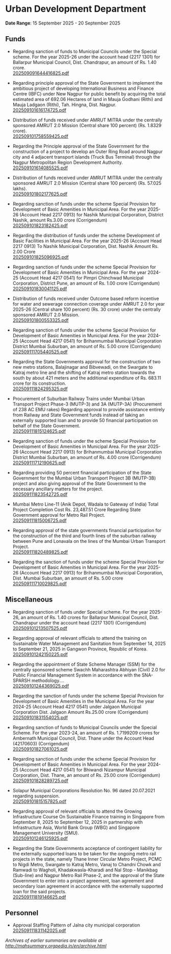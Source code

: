 # Urban Development Department

**Date Range**: 15 September 2025 - 20 September 2025


## Funds
- Regarding sanction of funds to Municipal Councils under the Special scheme. For the year 2025-26 under the account head (2217 1301) for Ballarpur Municipal Council, Dist. Chandrapur, an amount of Rs. 1.40 crore.\
  [202509091644416825.pdf](https://gr.maharashtra.gov.in/Site/Upload/Government%20Resolutions/English/202509091644416825.pdf)

- Regarding principle approval of the State Government to implement the ambitious project of developing International Business and Finance Centre (IBFC) under New Nagpur for public benefit by acquiring the total estimated area of 692.06 Hectares of land in Mauja Godhani (Rithi) and Mauja Ladgaon (Rithi), Tah. Hingna, Dist. Nagpur.\
  [202509101616174725.pdf](https://gr.maharashtra.gov.in/Site/Upload/Government%20Resolutions/English/202509101616174725.pdf)

- Distribution of funds received under AMRUT MITRA under the centrally sponsored AMRUT 2.0 Mission (Central share 100 percent) (Rs. 1.8329 crore).\
  [202509101758559425.pdf](https://gr.maharashtra.gov.in/Site/Upload/Government%20Resolutions/English/202509101758559425.pdf)

- Regarding the Principle approval of the State Government for the construction of a project to develop an Outer Ring Road around Nagpur city and 4 adjacent transport islands (Truck  Bus Terminal) through the Nagpur Metropolitan Region Development Authority.\
  [202509101614085525.pdf](https://gr.maharashtra.gov.in/Site/Upload/Government%20Resolutions/English/202509101614085525.pdf)

- Distribution of funds received under AMRUT MITRA under the centrally sponsored AMRUT 2.0 Mission (Central share 100 percent) (Rs. 57.025 lakhs).\
  [202509101802177625.pdf](https://gr.maharashtra.gov.in/Site/Upload/Government%20Resolutions/English/202509101802177625.pdf)

- Regarding sanction of funds under the scheme Special Provision for Development of Basic Amenities in Municipal Area. For the year 2025-26 (Account Head 2217 0913) for Nashik Municipal Corporation, District Nashik, amount Rs.3.00 crore (Corrigendum)\
  [202509101823182425.pdf](https://gr.maharashtra.gov.in/Site/Upload/Government%20Resolutions/English/202509101823182425.pdf)

- Regarding the distribution of funds under the scheme Development of Basic Facilities in Municipal Area. For the year 2025-26 (Account Head 2217 0913) To Nashik Municipal Corporation, Dist. Nashik Amount Rs. 2.00 Crore\
  [202509101825096925.pdf](https://gr.maharashtra.gov.in/Site/Upload/Government%20Resolutions/English/202509101825096925.pdf)

- Regarding sanction of funds under the scheme Special Provision for Development of Basic Amenities in Municipal Area. For the year 2024-25 (Account Head 4217 0541) for Pimpri Chinchwad Municipal Corporation, District Pune, an amount of Rs. 1.00 crore (Corrigendum)\
  [202509101830041125.pdf](https://gr.maharashtra.gov.in/Site/Upload/Government%20Resolutions/English/202509101830041125.pdf)

- Distribution of funds received under Outcome based reform incentive for water and sewerage connection coverage under AMRUT 2.0 for year 2025-26 (Central share 100 percent) (Rs. 30 crore) under the centrally sponsored AMRUT 2.0 Mission.\
  [202509101800553325.pdf](https://gr.maharashtra.gov.in/Site/Upload/Government%20Resolutions/English/202509101800553325.pdf)

- Regarding sanction of funds under the scheme Special Provision for Development of Basic Amenities in Municipal Area. For the year 2024-25 (Account Head 4217 0541) for Brihanmumbai Municipal Corporation District Mumbai Suburban, an amount of Rs. 5.00 crore (Corrigendum)\
  [202509111705440525.pdf](https://gr.maharashtra.gov.in/Site/Upload/Government%20Resolutions/English/202509111705440525.pdf)

- Regarding the State Governments approval for the construction of two new metro stations, Balajinagar and Bibvewadi, on the Swargate to Katraj metro line and the shifting of Katraj metro station towards the south by about 421 meters and the additional expenditure of Rs. 683.11 crore for its construction.\
  [202509111824295325.pdf](https://gr.maharashtra.gov.in/Site/Upload/Government%20Resolutions/English/202509111824295325.pdf)

- Procurement of Suburban Railway Trains under Mumbai Urban Transport Project Phase-3 (MUTP-3) and 3A (MUTP-3A) (Procurement of 238 AC EMU rakes) Regarding approval to provide assistance entirely from Railway and State Government funds instead of taking an externally supported loan and to provide 50 financial participation on behalf of the State Government.\
  [202509111815124625.pdf](https://gr.maharashtra.gov.in/Site/Upload/Government%20Resolutions/English/202509111815124625.pdf)

- Regarding sanction of funds under the scheme Special Provision for Development of Basic Amenities in Municipal Area. For the year 2025-26 (Account Head 2217 0913) for Brihanmumbai Municipal Corporation District Mumbai Suburban, an amount of Rs. 4.00 crore (Corrigendum)\
  [202509111712190625.pdf](https://gr.maharashtra.gov.in/Site/Upload/Government%20Resolutions/English/202509111712190625.pdf)

- Regarding providing 50 percent financial participation of the State Government for the Mumbai Urban Transport Project 3B (MUTP-3B) project and also giving approval of the State Government to the necessary ancillary matters for the project.\
  [202509111823542725.pdf](https://gr.maharashtra.gov.in/Site/Upload/Government%20Resolutions/English/202509111823542725.pdf)

- Mumbai Metro Line-11 (Anik Depot, Wadala to Gateway of India) Total Project Completion Cost Rs. 23,487.51 Crore Regarding State Government approval for Metro Rail Project.\
  [202509111815006725.pdf](https://gr.maharashtra.gov.in/Site/Upload/Government%20Resolutions/English/202509111815006725.pdf)

- Regarding approval of the state governments financial participation for the construction of the third and fourth lines of the suburban railway between Pune and Lonavala on the lines of the Mumbai Urban Transport Project.\
  [202509111820489825.pdf](https://gr.maharashtra.gov.in/Site/Upload/Government%20Resolutions/English/202509111820489825.pdf)

- Regarding the sanction of funds under the scheme Special Provision for Development of Basic Amenities in Municipal Area. For the year 2025-26 (Account Head 2217 0913) for Brihanmumbai Municipal Corporation, Dist. Mumbai Suburban, an amount of Rs. 5.00 crore\
  [202509111710029825.pdf](https://gr.maharashtra.gov.in/Site/Upload/Government%20Resolutions/English/202509111710029825.pdf)

## Miscellaneous
- Regarding sanction of funds under Special scheme. For the year 2025-26, an amount of Rs. 1.40 crores for Ballarpur Municipal Council, Dist. Chandrapur under the account head (2217 1301) (Corrigendum)\
  [202509101213507525.pdf](https://gr.maharashtra.gov.in/Site/Upload/Government%20Resolutions/English/202509101213507525.pdf)

- Regarding approval of relevant officials to attend the training on Sustainable Water Management and Sanitation from September 14, 2025 to September 21, 2025 in Gangwon Province, Republic of Korea.\
  [202509101242150225.pdf](https://gr.maharashtra.gov.in/Site/Upload/Government%20Resolutions/English/202509101242150225.pdf)

- Regarding the appointment of State Scheme Manager (SSM) for the centrally sponsored scheme Swachh Maharashtra Abhiyan (Civil) 2.0 for Public Financial Management System in accordance with the SNA-SPARSH methodology....\
  [202509101244369025.pdf](https://gr.maharashtra.gov.in/Site/Upload/Government%20Resolutions/English/202509101244369025.pdf)

- Regarding the sanction of funds under the scheme Special Provision for Development of Basic Amenities in the Municipal Area. For the year 2024-25 (Account Head 4217 0541) under Jalgaon Municipal Corporation Dist. Jalgaon Amount Rs.25.00 crore (Corrigendum)\
  [202509101831554025.pdf](https://gr.maharashtra.gov.in/Site/Upload/Government%20Resolutions/English/202509101831554025.pdf)

- Regarding sanction of funds to Municipal Councils under the Special Scheme. For the year 2023-24, an amount of Rs. 1.7199209 crores for Ambernath Municipal Council, Dist. Thane under the Account Head (42170603) (Corrigendum)\
  [202509101827061025.pdf](https://gr.maharashtra.gov.in/Site/Upload/Government%20Resolutions/English/202509101827061025.pdf)

- Regarding sanction of funds under the scheme Special Provision for Development of Basic Amenities in Municipal Area. For the year 2024-25 (Account Head 4217 0541) for Bhiwandi Nizampur Municipal Corporation, Dist. Thane, an amount of Rs. 25.00 crore (Corrigendum)\
  [202509101828289725.pdf](https://gr.maharashtra.gov.in/Site/Upload/Government%20Resolutions/English/202509101828289725.pdf)

- Solapur Municipal Corporations Resolution No. 96 dated 20.07.2021 regarding suspension.\
  [202509101815157825.pdf](https://gr.maharashtra.gov.in/Site/Upload/Government%20Resolutions/English/202509101815157825.pdf)

- Regarding approval of relevant officials to attend the Growing Infrastructure Course On Sustainable Finance training in Singapore from September 8, 2025 to September 12, 2025 in partnership with Infrastructure Asia, World Bank Group (WBG) and Singapore Management University (SMU).\
  [202509101246125925.pdf](https://gr.maharashtra.gov.in/Site/Upload/Government%20Resolutions/English/202509101246125925.pdf)

- Regarding the State Governments acceptance of contingent liability for the externally supported loans to be taken for the ongoing metro rail projects in the state, namely Thane Inner Circular Metro Project, PCMC to Nigdi Metro, Swargate to Katraj Metro, Vanaj to Chandni Chowk and Ramwadi to Wagholi, Khadakwasla-Kharadi and Nal Stop - Manikbag (Sub-line) and Nagpur Metro Rail Phase-2, and the approval of the State Government to enter into a project agreement, loan agreement and secondary loan agreement in accordance with the externally supported loan for the said projects.\
  [202509111819146625.pdf](https://gr.maharashtra.gov.in/Site/Upload/Government%20Resolutions/English/202509111819146625.pdf)

## Personnel
- Approval  Staffing Pattern of Jalna city municipal corporation\
  [202509111831142025.pdf](https://gr.maharashtra.gov.in/Site/Upload/Government%20Resolutions/English/202509111831142025.pdf)


*Archives of earlier summaries are available at http://mahsummary.orgpedia.in/en/archive.html*
